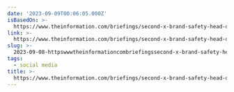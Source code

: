 ```yaml
---
date: '2023-09-09T00:06:05.000Z'
isBasedOn: >-
  https://www.theinformation.com/briefings/second-x-brand-safety-head-departs-in-months
link: >-
  https://www.theinformation.com/briefings/second-x-brand-safety-head-departs-in-months
slug: >-
  2023-09-08-httpswwwtheinformationcombriefingssecond-x-brand-safety-head-departs-in-months
tags:
  - social media
title: >-
  https://www.theinformation.com/briefings/second-x-brand-safety-head-departs-in-months
---
```


